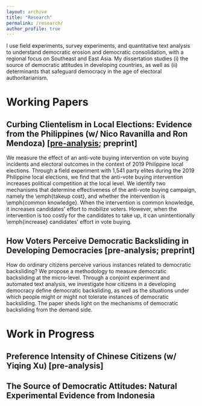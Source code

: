 ```yaml
---
layout: archive
title: "Research"
permalink: /research/
author_profile: true
---
```


I use field experiments, survey experiments, and quantitative text analysis to understand democratic erosion and democratic consolidation, with a regional focus on Southeast and East Asia. My dissertation studies (i) the source of democratic attitudes in developing countries, as well as (ii) determinants that safeguard democracy in the age of electoral authoritarianism.  

# Working Papers

## Curbing Clientelism in Local Elections: Evidence from the Philippines (w/ Nico Ravanilla and Ron Mendoza) [[pre-analysis](http://egap.org/content/clientelism-policy-based-campaigns-philippines); preprint]   

We measure the effect of an anti-vote buying intervention on vote buying incidents and electoral outcomes in the context of 2019 Philippine local elections. Through a field experiment with 1,541 party elites during the 2019 Philippine local elections, we find that the anti-vote buying intervention increases political competition at the local level. We identify two mechanisms that determine effectiveness of the anti-vote buying campaign, namely the \emph{takeup cost}, and whether the intervention is \emph{common knowledge}. When the intervention is common knowledge, it increases candidates' effort to mobilize voters. However, when the intervention is too costly for the candidates to take up, it can unintentionally \emph{increase} candidates' effort in vote buying.  

## How Voters Perceive Democratic Backsliding in Developing Democracies [pre-analysis; preprint]

How do ordinary citizens perceive various instances related to democratic backsliding? We propose a methodology to measure democratic backsliding at the micro-level. Through a conjoint experiment and automated text analysis, we investigate how citizens in a developing democracy define democratic backsliding, as well as the situations under which people might or might not tolerate instances of democratic backsliding. The paper sheds light on the mechanisms of democratic backsliding from the demand side.  

# Work in Progress

## Preference Intensity of Chinese Citizens (w/ Yiqing Xu) [pre-analysis]  

## The Source of Democratic Attitudes: Natural Experimental Evidence from Indonesia  
